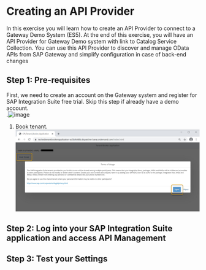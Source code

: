 # Creating an API Provider

In this exercise you will learn how to create an API Provider to connect to a Gateway Demo System (ES5). At the end of this exercise, you will have an API Provider for Gateway Demo system with link to Catalog Service Collection. You can use this API Provider to discover and manage OData APIs from SAP Gateway and simplify configuration in case of back-end changes


## Step 1: Pre-requisites

First, we need to create an account on the Gateway system and register for SAP Integration Suite free trial. Skip this step if already have a demo account.<br>![]().<img width="300" alt="image" src="https://user-images.githubusercontent.com/24410896/197649472-57f727ba-0b2f-402d-a173-8b3cc20e19b0.png">


1.	Book tenant.
<br>![](/exercises/ex0/images/book_tenant.png)

## Step 2: Log into your SAP Integration Suite application and access API Management 

## Step 3: Test your Settings

